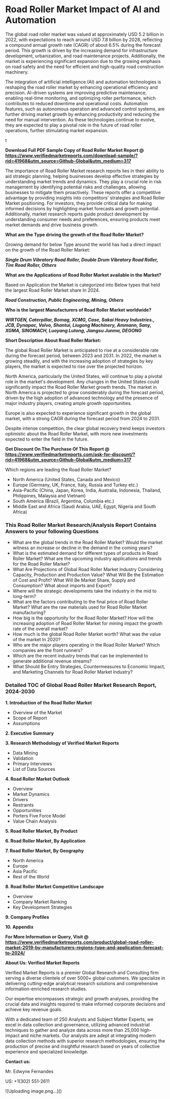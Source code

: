 <h1>Road Roller Market Impact of AI and Automation</h1><p>The global road roller market was valued at approximately USD 5.2 billion in 2022, with expectations to reach around USD 7.8 billion by 2028, reflecting a compound annual growth rate (CAGR) of about 6.5% during the forecast period. This growth is driven by the increasing demand for infrastructure development, urbanization, and road maintenance projects. Additionally, the market is experiencing significant expansion due to the growing emphasis on road safety and the need for efficient and high-quality road construction machinery.</p><p>The integration of artificial intelligence (AI) and automation technologies is reshaping the road roller market by enhancing operational efficiency and precision. AI-driven systems are improving predictive maintenance, enabling real-time monitoring, and optimizing roller performance, which contributes to reduced downtime and operational costs. Automation features, such as autonomous operation and advanced control systems, are further driving market growth by enhancing productivity and reducing the need for manual intervention. As these technologies continue to evolve, they are expected to play a pivotal role in the future of road roller operations, further stimulating market expansion.</p>t</p><p id="" class=""><strong>Download Full PDF Sample Copy of Road Roller Market Report @ <a href="https://www.verifiedmarketreports.com/download-sample/?rid=41968&utm_source=Github-Global&utm_medium=317" target="_blank">https://www.verifiedmarketreports.com/download-sample/?rid=41968&utm_source=Github-Global&utm_medium=317</a></strong></p><p>The importance of&nbsp;Road Roller Market research reports lies in their ability to aid strategic planning, helping businesses develop effective strategies by understanding market trends and dynamics. They play a crucial role in risk management by identifying potential risks and challenges, allowing businesses to mitigate them proactively. These reports offer a competitive advantage by providing insights into competitors' strategies and Road Roller Market positioning. For investors, they provide critical data for making informed decisions by highlighting market forecasts and growth potential. Additionally, market research reports guide product development by understanding consumer needs and preferences, ensuring products meet market demands and drive business growth.</p><p><strong>What are the&nbsp;Type driving the growth of the Road Roller Market?</strong></p><p id="" class="">Growing demand for below Type around the world has had a direct impact on the growth of the Road Roller Market:</p><em><strong>Single Drum Vibratory Road Roller, Double Drum Vibratory Road Roller, Tire Road Roller, Others</strong></em></p><strong>What are the&nbsp;Applications&nbsp;of Road Roller Market available in the Market?</strong></p><p id="" class="">Based on Application the Market is categorized into Below types that held the largest Road Roller Market share In 2024.</p><em><strong>Road Construction, Public Engineering, Mining, Others</strong></em></p><strong>Who is the largest Manufacturers of Road Roller Market worldwide?</strong></p><p><em><strong>WIRTGEN, Caterpillar, Bomag, XCMG, Case, Sakai Heavy Industries., JCB, Dynapac, Volvo, Shantui, Liugong Machinery, Ammann, Sany, XGMA, SINOMACH, Luoyang Lutong, Jiangsu Junma, DEGONG</strong></em></p><p id="" class=""><strong>Short Description About Road Roller Market:</strong></p><p>The global Road Roller Market is anticipated to rise at a considerable rate during the forecast period, between 2023 and 2031. In 2022, the market is growing steadily, and with the increasing adoption of strategies by key players, the market is expected to rise over the projected horizon.</p><p>North America, particularly the United States, will continue to play a pivotal role in the market's development. Any changes in the United States could significantly impact the Road Roller Market growth trends. The market in North America is projected to grow considerably during the forecast period, driven by the high adoption of advanced technology and the presence of major industry players, creating ample growth opportunities.</p><p>Europe is also expected to experience significant growth in the global market, with a strong CAGR during the forecast period from 2024 to 2031.</p><p>Despite intense competition, the clear global recovery trend keeps investors optimistic about the Road Roller Market, with more new investments expected to enter the field in the future.</p><p id="" class=""><strong>Get Discount On The Purchase Of This Report @ <a href="https://www.verifiedmarketreports.com/ask-for-discount/?rid=41968&utm_source=Github-Global&utm_medium=317" target="_blank">https://www.verifiedmarketreports.com/ask-for-discount/?rid=41968&utm_source=Github-Global&utm_medium=317</a></strong></p>Which regions are leading the Road Roller Market?</p><ul><li>North America (United States, Canada and Mexico)</li><li>Europe (Germany, UK, France, Italy, Russia and Turkey etc.)</li><li>Asia-Pacific (China, Japan, Korea, India, Australia, Indonesia, Thailand, Philippines, Malaysia and Vietnam)</li><li>South America (Brazil, Argentina, Columbia etc.)</li><li>Middle East and Africa (Saudi Arabia, UAE, Egypt, Nigeria and South Africa)</li></ul><h3 id="" class="">This Road Roller Market Research/Analysis Report Contains Answers to your following Questions</h3><ul><li>What are the global trends in the Road Roller Market? Would the market witness an increase or decline in the demand in the coming years?</li><li>What is the estimated demand for different types of products in Road Roller Market? What are the upcoming industry applications and trends for the Road Roller Market?</li><li>What Are Projections of Global Road Roller Market Industry Considering Capacity, Production and Production Value? What Will Be the Estimation of Cost and Profit? What Will Be Market Share, Supply and Consumption? What about imports and Export?</li><li>Where will the strategic developments take the industry in the mid to long-term?</li><li>What are the factors contributing to the final price of Road Roller Market? What are the raw materials used for Road Roller Market manufacturing?</li><li>How big is the opportunity for the Road Roller Market? How will the increasing adoption of Road Roller Market for mining impact the growth rate of the overall market?</li><li>How much is the global Road Roller Market worth? What was the value of the market In 2020?</li><li>Who are the major players operating in the Road Roller Market? Which companies are the front runners?</li><li>Which are the recent industry trends that can be implemented to generate additional revenue streams?</li><li>What Should Be Entry Strategies, Countermeasures to Economic Impact, and Marketing Channels for Road Roller Market Industry?</li></ul><h3 id="" class="">Detailed TOC of Global Road Roller Market Research Report, 2024-2030</h3><p id="" class=""><strong>1. Introduction of the Road Roller Market</strong></p><ul><li>Overview of the Market</li><li>Scope of Report</li><li>Assumptions</li></ul><p id="" class=""><strong>2. Executive Summary</strong></p><p id="" class=""><strong>3. Research Methodology of Verified Market Reports</strong></p><ul><li>Data Mining</li><li>Validation</li><li>Primary Interviews</li><li>List of Data Sources</li></ul><p id="" class=""><strong>4. Road Roller Market Outlook</strong></p><ul><li>Overview</li><li>Market Dynamics</li><li>Drivers</li><li>Restraints</li><li>Opportunities</li><li>Porters Five Force Model</li><li>Value Chain Analysis</li></ul><p id="" class=""><strong>5. Road Roller Market, By Product</strong></p><p id="" class=""><strong>6. Road Roller Market, By Application</strong></p><p id="" class=""><strong>7. Road Roller Market, By Geography</strong></p><ul><li>North America</li><li>Europe</li><li>Asia Pacific</li><li>Rest of the World</li></ul><p id="" class=""><strong>8. Road Roller Market Competitive Landscape</strong></p><ul><li>Overview</li><li>Company Market Ranking</li><li>Key Development Strategies</li></ul><p id="" class=""><strong>9. Company Profiles</strong></p><p id="" class=""><strong>10. Appendix</strong></p><p id="" class=""><strong>For More Information or Query, Visit @ <a href="https://www.verifiedmarketreports.com/product/global-road-roller-market-2019-by-manufacturers-regions-type-and-application-forecast-to-2024/" target="_blank">https://www.verifiedmarketreports.com/product/global-road-roller-market-2019-by-manufacturers-regions-type-and-application-forecast-to-2024/</a></strong></p><p id="" class=""><strong>About Us: Verified Market Reports</strong></p><p id="" class="">Verified Market Reports is a premier Global Research and Consulting firm serving a diverse clientele of over 5000+ global customers. We specialize in delivering cutting-edge analytical research solutions and comprehensive information-enriched research studies.</p><p id="" class="">Our expertise encompasses strategic and growth analyses, providing the crucial data and insights required to make informed corporate decisions and achieve key revenue goals.</p><p id="" class="">With a dedicated team of 250 Analysts and Subject Matter Experts, we excel in data collection and governance, utilizing advanced industrial techniques to gather and analyze data across more than 25,000 high-impact and niche markets. Our analysts are adept at integrating modern data collection methods with superior research methodologies, ensuring the production of precise and insightful research based on years of collective experience and specialized knowledge.</p><p id="" class=""><strong>Contact us:</strong></p><p id="" class="">Mr. Edwyne Fernandes</p><p id="" class="">US: +1(302) 551-2611</p>
![Uploading image.png…]()
